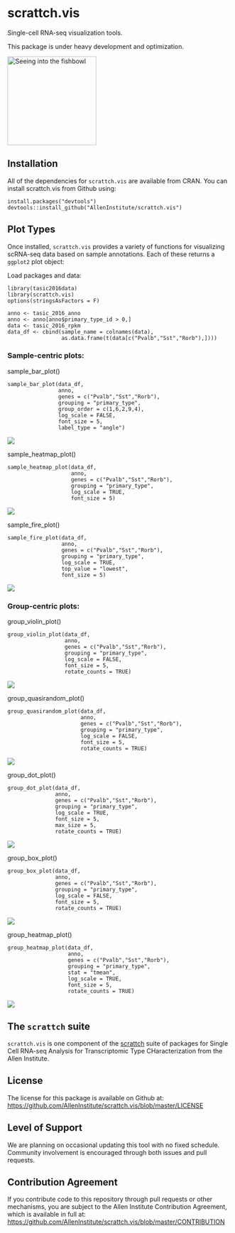 # scrattch.vis

Single-cell RNA-seq visualization tools.  

This package is under heavy development and optimization.  

<img src="https://upload.wikimedia.org/wikipedia/commons/c/c0/Animal-Cat-Black-cat-watching-fish-bowl.jpg" alt="Seeing into the fishbowl" width="200px"/>

## Installation

All of the dependencies for `scrattch.vis` are available from CRAN. You can install scrattch.vis from Github using:

```
install.packages("devtools")
devtools::install_github("AllenInstitute/scrattch.vis")
```

## Plot Types

Once installed, `scrattch.vis` provides a variety of functions for visualizing scRNA-seq data based on sample annotations. Each of these returns a `ggplot2` plot object:

Load packages and data:
```
library(tasic2016data)
library(scrattch.vis)
options(stringsAsFactors = F)

anno <- tasic_2016_anno
anno <- anno[anno$primary_type_id > 0,]
data <- tasic_2016_rpkm
data_df <- cbind(sample_name = colnames(data),
                 as.data.frame(t(data[c("Pvalb","Sst","Rorb"),])))
```

### Sample-centric plots:

sample_bar_plot()
```
sample_bar_plot(data_df, 
                anno, 
                genes = c("Pvalb","Sst","Rorb"), 
                grouping = "primary_type", 
                group_order = c(1,6,2,9,4),
                log_scale = FALSE,
                font_size = 5,
                label_type = "angle")
```
![](man/figures/sample_bar_plot.png?raw=true)  

sample_heatmap_plot()
```
sample_heatmap_plot(data_df, 
                    anno, 
                    genes = c("Pvalb","Sst","Rorb"), 
                    grouping = "primary_type", 
                    log_scale = TRUE,
                    font_size = 5)
```
![](man/figures/sample_heatmap_plot.png?raw=true)  

sample_fire_plot()
```
sample_fire_plot(data_df, 
                 anno, 
                 genes = c("Pvalb","Sst","Rorb"), 
                 grouping = "primary_type", 
                 log_scale = TRUE,
                 top_value = "lowest",
                 font_size = 5)
```
![](man/figures/sample_fire_plot.png?raw=true)

### Group-centric plots:

group_violin_plot()
```
group_violin_plot(data_df, 
                  anno, 
                  genes = c("Pvalb","Sst","Rorb"), 
                  grouping = "primary_type", 
                  log_scale = FALSE,
                  font_size = 5,
                  rotate_counts = TRUE)
```

![](man/figures/group_violin_plot.png?raw=true)  

group_quasirandom_plot()
```
group_quasirandom_plot(data_df, 
                       anno, 
                       genes = c("Pvalb","Sst","Rorb"), 
                       grouping = "primary_type", 
                       log_scale = FALSE,
                       font_size = 5,
                       rotate_counts = TRUE)
```
![](man/figures/group_quasirandom_plot.png?raw=true)  

group_dot_plot()
```
group_dot_plot(data_df, 
               anno, 
               genes = c("Pvalb","Sst","Rorb"), 
               grouping = "primary_type", 
               log_scale = TRUE,
               font_size = 5,
               max_size = 5,
               rotate_counts = TRUE)
```
![](man/figures/group_dot_plot.png?raw=true)  

group_box_plot()
```
group_box_plot(data_df, 
               anno, 
               genes = c("Pvalb","Sst","Rorb"), 
               grouping = "primary_type", 
               log_scale = FALSE,
               font_size = 5,
               rotate_counts = TRUE)
```
![](man/figures/group_box_plot.png?raw=true)  

group_heatmap_plot()
```
group_heatmap_plot(data_df, 
                   anno, 
                   genes = c("Pvalb","Sst","Rorb"), 
                   grouping = "primary_type", 
                   stat = "tmean",
                   log_scale = TRUE,
                   font_size = 5,
                   rotate_counts = TRUE)
```
![](man/figures/group_heatmap_plot.png?raw=true)  

## The `scrattch` suite

`scrattch.vis` is one component of the [scrattch](https://github.com/AllenInstitute/scrattch/) suite of packages for Single Cell RNA-seq Analysis for Transcriptomic Type CHaracterization from the Allen Institute.

## License

The license for this package is available on Github at: https://github.com/AllenInstitute/scrattch.vis/blob/master/LICENSE

## Level of Support

We are planning on occasional updating this tool with no fixed schedule. Community involvement is encouraged through both issues and pull requests.

## Contribution Agreement

If you contribute code to this repository through pull requests or other mechanisms, you are subject to the Allen Institute Contribution Agreement, which is available in full at: https://github.com/AllenInstitute/scrattch.vis/blob/master/CONTRIBUTION
